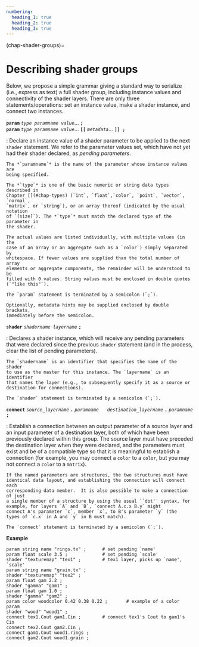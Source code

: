 ```yaml
---
numbering:
  heading_1: true
  heading_2: true
  heading_3: true
---
```


<!--
  Copyright Contributors to the Open Shading Language project.
  SPDX-License-Identifier: CC-BY-4.0
-->


(chap-shader-groups)=
# Describing shader groups

Below, we propose a simple grammar giving a standard way to serialize (i.e.,
express as text) a full shader group, including instance values and
connectivity of the shader layers. There are only three statements/operations:
set an instance value, make a shader instance, and connect two instances.

**`param`** *`type paramname value`*... **`;`** <br> **`param`** *`type paramname value`*... **`[[`** *`metadata`*... **`]] ;`**

  : Declare an instance value of a shader parameter to be applied to the next
    `shader` statement. We refer to the parameter values set, which have not
    yet had their shader declared, as *pending parameters*.

    The *`paramname`* is the name of the parameter whose instance values are
    being specified.

    The *`type`* is one of the basic numeric or string data types described in
    Chapter [](#chap-types) (`int`, `float`,`color`, `point`, `vector`, `normal`,
    `matrix`, or `string`), or an array thereof (indicated by the usual notation
    of `[size]`). The *`type`* must match the declared type of the parameter in
    the shader.

    The actual values are listed individually, with multiple values (in the
    case of an array or an aggregate such as a `color`) simply separated by
    whitespace. If fewer values are supplied than the total number of array
    elements or aggregate components, the remainder will be understood to be
    filled with 0 values. String values must be enclosed in double quotes
    (`"like this"`).

    The `param` statement is terminated by a semicolon (`;`).

    Optionally, metadata hints may be supplied enclosed by double brackets,
    immediately before the semicolon.


**`shader`** *`shadername layername`* **`;`**

  : Declares a shader instance, which will receive any pending parameters that
    were declared since the previous `shader` statement (and in the process,
    clear the list of pending parameters).

    The `shadername` is an identifier that specifies the name of the shader
    to use as the master for this instance. The `layername` is an identifier
    that names the layer (e.g., to subsequently specify it as a source or
    destination for connections).

    The `shader` statement is terminated by a semicolon (`;`).


**`connect`** *`source_layername`* **`.`** *`paramname`* $~~$ *` destination_layername`* **`.`** *`paramname`* **`;`**

  : Establish a connection between an output parameter of a source layer and an
    input parameter of a destination layer, both of which have been previously
    declared within this group. The source layer must have preceded the
    destination layer when they were declared, and the parameters must exist and
    be of a compatible type so that it is meaningful to establish a connection
    (for example, you may connect a `color` to a `color`, but you may not connect
    a `color` to a `matrix`).

    If the named parameters are structures, the two structures must have
    identical data layout, and establishing the connection will connect each
    corresponding data member.  It is also possible to make a connection of just
    a single member of a structure by using the usual ``dot'' syntax, for
    example, for layers `A` and `B`, `connect A.c.x B.y` might
    connect A's parameter `c`, member `x`, to B's parameter `y` (the
    types of `c.x` in A and `y` in B must match).

    The `connect` statement is terminated by a semicolon (`;`).

**Example**

    param string name "rings.tx" ;      # set pending `name'
    param float scale 3.5 ;             # set pending `scale'
    shader "texturemap" "tex1" ;        # tex1 layer, picks up `name', `scale'
    param string name "grain.tx" ;
    shader "texturemap" "tex2" ;
    param float gam 2.2 ;
    shader "gamma" "gam1" ;
    param float gam 1.0 ;
    shader "gamma" "gam2" ;
    param color woodcolor 0.42 0.38 0.22 ;       # example of a color param
    shader "wood" "wood1" ;
    connect tex1.Cout gam1.Cin ;        # connect tex1's Cout to gam1's Cin
    connect tex2.Cout gam2.Cin ;
    connect gam1.Cout wood1.rings ;
    connect gam2.Cout wood1.grain ;
